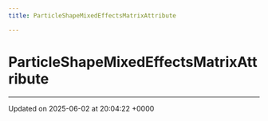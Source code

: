 ```yaml
---
title: ParticleShapeMixedEffectsMatrixAttribute

---
```


# ParticleShapeMixedEffectsMatrixAttribute





-------------------------------

Updated on 2025-06-02 at 20:04:22 +0000